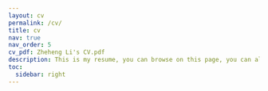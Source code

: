 ```yaml
---
layout: cv
permalink: /cv/
title: cv
nav: true
nav_order: 5
cv_pdf: Zheheng Li's CV.pdf
description: This is my resume, you can browse on this page, you can also click on the next pdf icon to download.© Copyright 2024 Zheheng Li.
toc:
  sidebar: right
---
```

